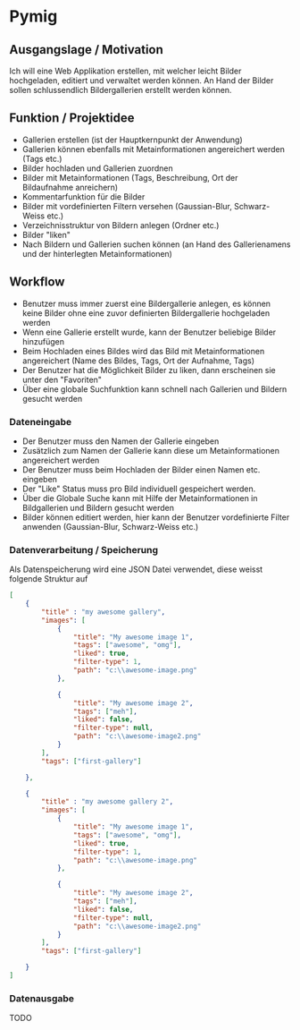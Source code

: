 # Pymig

## Ausgangslage / Motivation
Ich will eine Web Applikation erstellen, mit welcher leicht Bilder hochgeladen, editiert und verwaltet werden können.
An Hand der Bilder sollen schlussendlich Bildergallerien erstellt werden können.

## Funktion / Projektidee
- Gallerien erstellen (ist der Hauptkernpunkt der Anwendung)
- Gallerien können ebenfalls mit Metainformationen angereichert werden (Tags etc.)
- Bilder hochladen und Gallerien zuordnen
- Bilder mit Metainformationen (Tags, Beschreibung, Ort der Bildaufnahme anreichern)
- Kommentarfunktion für die Bilder
- Bilder mit vordefinierten Filtern versehen (Gaussian-Blur, Schwarz-Weiss etc.)
- Verzeichnisstruktur von Bildern anlegen (Ordner etc.)
- Bilder "liken"
- Nach Bildern und Gallerien suchen können (an Hand des Gallerienamens und der hinterlegten Metainformationen)

## Workflow
- Benutzer muss immer zuerst eine Bildergallerie anlegen, es können keine Bilder ohne eine zuvor definierten Bildergallerie hochgeladen werden
- Wenn eine Gallerie erstellt wurde, kann der Benutzer beliebige Bilder hinzufügen
- Beim Hochladen eines Bildes wird das Bild mit Metainformationen angereichert (Name des Bildes, Tags, Ort der Aufnahme, Tags)
- Der Benutzer hat die Möglichkeit Bilder zu liken, dann erscheinen sie unter den "Favoriten"
- Über eine globale Suchfunktion kann schnell nach Gallerien und Bildern gesucht werden

### Dateneingabe
- Der Benutzer muss den Namen der Gallerie eingeben
- Zusätzlich zum Namen der Gallerie kann diese um Metainformationen angereichert werden
- Der Benutzer muss beim Hochladen der Bilder einen Namen etc. eingeben
- Der "Like" Status muss pro Bild individuell gespeichert werden.
- Über die Globale Suche kann mit Hilfe der Metainformationen in Bildgallerien und Bildern gesucht werden
- Bilder können editiert werden, hier kann der Benutzer vordefinierte Filter anwenden (Gaussian-Blur, Schwarz-Weiss etc.)

### Datenverarbeitung / Speicherung
Als Datenspeicherung wird eine JSON Datei verwendet, diese weisst folgende Struktur auf
```json
[
	{
		"title" : "my awesome gallery",
		"images": [
			{
				"title": "My awesome image 1",
				"tags": ["awesome", "omg"],
				"liked": true,
				"filter-type": 1,
				"path": "c:\\awesome-image.png"
			},

			{
				"title": "My awesome image 2",
				"tags": ["meh"],
				"liked": false,
				"filter-type": null,
				"path": "c:\\awesome-image2.png"
			}
		],
		"tags": ["first-gallery"]

	},

	{
		"title" : "my awesome gallery 2",
		"images": [
			{
				"title": "My awesome image 1",
				"tags": ["awesome", "omg"],
				"liked": true,
				"filter-type": 1,
				"path": "c:\\awesome-image.png"
			},

			{
				"title": "My awesome image 2",
				"tags": ["meh"],
				"liked": false,
				"filter-type": null,
				"path": "c:\\awesome-image2.png"
			}
		],
		"tags": ["first-gallery"]

	}
]
```

### Datenausgabe
TODO
